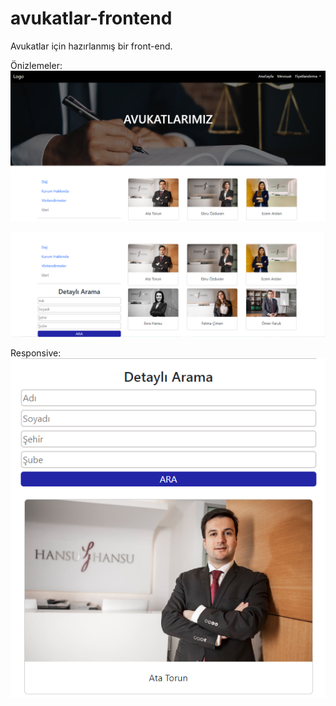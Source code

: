 # avukatlar-frontend
Avukatlar için hazırlanmış bir front-end.

Önizlemeler:
![](screenshots/Screenshot_1.png)

![](screenshots/Screenshot_2.png)

Responsive:
![](screenshots/Screenshot_3.png)
